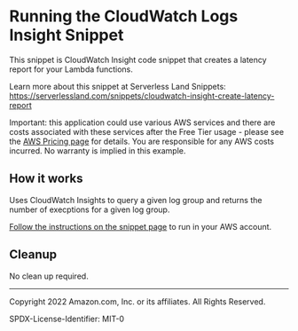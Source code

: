 # Running the CloudWatch Logs Insight Snippet

This snippet is CloudWatch Insight code snippet that creates a latency report for your Lambda functions.

Learn more about this snippet at Serverless Land Snippets: https://serverlessland.com/snippets/cloudwatch-insight-create-latency-report

Important: this application could use various AWS services and there are costs associated with these services after the Free Tier usage - please see the [AWS Pricing page](https://aws.amazon.com/pricing/) for details. You are responsible for any AWS costs incurred. No warranty is implied in this example.


## How it works

Uses CloudWatch Insights to query a given log group and returns the number of execptions for a given log group.

[Follow the instructions on the snippet page](https://serverlessland.com/snippets/cloudwatch-insight-exception-per-hour) to run in your AWS account.


## Cleanup

No clean up required.

---

Copyright 2022 Amazon.com, Inc. or its affiliates. All Rights Reserved.

SPDX-License-Identifier: MIT-0
